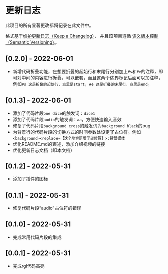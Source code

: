 # 更新日志

此项目的所有显著更改都将记录在此文件中。

格式基于[维护更新日志（Keep a Changelog）](https://keepachangelog.com/en/1.0.0/)，
并且该项目遵循 [语义版本控制（Semantic Versioning）](https://semver.org/spec/v2.0.0.html)。

## [0.2.0] - 2022-06-01

- 新增代码折叠功能，在想要折叠的起始行和末尾行分别加上`#s`和`#e`的注释，即可对中间的内容进行折叠，可以嵌套，而且这两个边界标记后面可以加注释，例如`#s 这是折叠的起始行，意思是start`，`#e 这是折叠的末尾行，意思是end`。

## [0.1.3] - 2022-06-01

- 添加了代码片段`one dice`的触发词：`dice1`
- 添加了代码片段`audio`的触发词：`aa`，方便快速输入音效
- 修复了代码片段`background cross`的触发词为`background black`的bug
- 为背景行的代码片段的切换方式的时间参数处设定了占位符。例如`<background><replace=【这个地方新增了占位符】>:背景媒体`
- 优化README.md的表述，添加介绍视频的链接
- 优化更新日志文档（即本文档）

## [0.1.2] - 2022-05-31

- 添加了插件的图标

## [0.1.1] - 2022-05-31

- 修复代码片段“audio”占位符的错误

## [0.1.0] - 2022-05-31

- 完成常用代码片段的集成


## [0.0.1] - 2022-05-31

- 完成rgl代码高亮